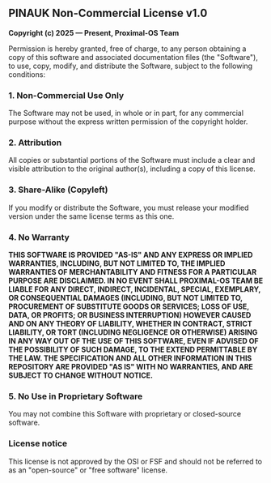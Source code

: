 ## **PINAUK Non-Commercial License v1.0**

**Copyright (c) 2025 — Present, Proximal-OS Team**

Permission is hereby granted, free of charge, to any person obtaining a copy
of this software and associated documentation files (the "Software"), to use,
copy, modify, and distribute the Software, subject to the following conditions:

### 1. Non-Commercial Use Only  
   The Software may not be used, in whole or in part, for any commercial purpose
   without the express written permission of the copyright holder.

### 2. Attribution  
   All copies or substantial portions of the Software must include a clear and
   visible attribution to the original author(s), including a copy of this license.

### 3. Share-Alike (Copyleft)  
   If you modify or distribute the Software, you must release your modified
   version under the same license terms as this one.

### 4. No Warranty  
**THIS SOFTWARE IS PROVIDED "AS-IS" AND ANY EXPRESS OR IMPLIED WARRANTIES, INCLUDING, BUT NOT LIMITED TO, THE IMPLIED WARRANTIES OF MERCHANTABILITY AND FITNESS FOR A PARTICULAR PURPOSE ARE DISCLAIMED. IN NO EVENT SHALL PROXIMAL-OS TEAM BE LIABLE FOR ANY DIRECT, INDIRECT, INCIDENTAL, SPECIAL, EXEMPLARY, OR CONSEQUENTIAL DAMAGES (INCLUDING, BUT NOT LIMITED TO, PROCUREMENT OF SUBSTITUTE GOODS OR SERVICES; LOSS OF USE, DATA, OR PROFITS; OR BUSINESS INTERRUPTION) HOWEVER CAUSED AND ON ANY THEORY OF LIABILITY, WHETHER IN CONTRACT, STRICT LIABILITY, OR TORT (INCLUDING NEGLIGENCE OR OTHERWISE) ARISING IN ANY WAY OUT OF THE USE OF THIS SOFTWARE, EVEN IF ADVISED OF THE POSSIBILITY OF SUCH DAMAGE, TO THE EXTEND PERMITTABLE BY THE LAW. THE SPECIFICATION AND ALL OTHER INFORMATION IN THIS REPOSITORY ARE PROVIDED **"AS IS"** WITH **NO WARRANTIES**, AND ARE SUBJECT TO CHANGE **WITHOUT NOTICE**.**

### 5. No Use in Proprietary Software  
   You may not combine this Software with proprietary or closed-source software.

### License notice
This license is not approved by the OSI or FSF and should not be referred to as
an "open-source" or "free software" license.
